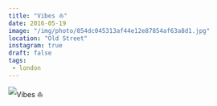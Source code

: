 ```yaml
---
title: "Vibes ⛵️"
date: 2016-05-19
image: "/img/photo/854dc045313af44e12e87854af63a8d1.jpg"
location: "Old Street"
instagram: true
draft: false
tags:
 - london
---
```


![Vibes ⛵️](/img/photo/854dc045313af44e12e87854af63a8d1.jpg)
